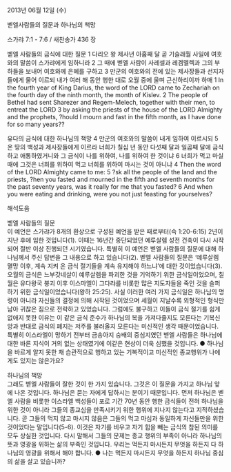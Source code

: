 2013년 06월 12일 (수)

벧엘사람들의 질문과 하나님의 책망



스가랴 7:1 - 7:6 / 새찬송가 436 장


벧엘 사람들의 금식에 대한 질문 
1 다리오 왕 제사년 아홉째 달 곧 기슬래월 사일에 여호와의 말씀이 스가랴에게 임하니라 2 그 때에 벧엘 사람이 사레셀과 레겜멜렉과 그의 부하들을 보내어 여호와께 은혜를 구하고 3 만군의 여호와의 전에 있는 제사장들과 선지자들에게 물어 이르되 내가 여러 해 동안 행한 대로 오월 중에 울며 근신하리이까 하매
1 In the fourth year of King Darius, the word of the LORD came to Zechariah on the fourth day of the ninth month, the month of Kislev. 2 The people of Bethel had sent Sharezer and Regem-Melech, together with their men, to entreat the LORD 3 by asking the priests of the house of the LORD Almighty and the prophets, ?hould I mourn and fast in the fifth month, as I have done for so many years??  

유다의 금식에 대한 하나님의 책망 
4 만군의 여호와의 말씀이 내게 임하여 이르시되 5 온 땅의 백성과 제사장들에게 이르라 너희가 칠십 년 동안 다섯째 달과 일곱째 달에 금식하고 애통하였거니와 그 금식이 나를 위하여, 나를 위하여 한 것이냐 6 너희가 먹고 마실 때에 그것은 너희를 위하여 먹고 너희를 위하여 마시는 것이 아니냐
4 Then the word of the LORD Almighty came to me: 5 ?sk all the people of the land and the priests, ?hen you fasted and mourned in the fifth and seventh months for the past seventy years, was it really for me that you fasted? 6 And when you were eating and drinking, were you not just feasting for yourselves?

해석도움





벧엘 사람들의 질문  
이 예언은 스가랴가 8개의 환상으로 구성된 예언을 받은 때로부터(슥 1:20-6:15) 2년이 지난 후에 임한 것입니다(1). 이때는 16년간 중단되었던 예루살렘 성전 건축이 다시 시작되어 절반 이상 진행되던 시기였습니다. 특별히 이 예언은 벧엘 사람들의 질문에 대해 하나님께서 주신 답변을 그 내용으로 하고 있습니다(2). 벧엘 사람들의 질문은 ‘예루살렘 멸망 이후, 계속 지켜 온 금식 절기들을 계속 유지해야 하느냐’에 대한 것이었습니다(3). 오월의 금식은 느부갓네살이 예루살렘을 파괴한 것을 기억하기 위한 금식일이었으며, 칠월은 유다왕국 붕괴 이후 이스마엘이 그다랴를 비롯한 많은 지도자들을 죽인 것을 슬퍼하기 위한 금식일이었습니다(왕하 25:25). 사실 이러한 여러 가지 금식일은 하나님의 명령이 아니라 자신들의 결정에 의해 시작된 것이었으며 세월이 지날수록 외형적인 형식만 남아 귀찮은 짐으로 전락하고 있었습니다. 그럼에도 불구하고 이들이 금식 절기를 쉽게 없애지 못한 이유는 이 같은 금식 준수가 하나님의 복을 가져다줄지도 모른다는 기복신앙과 반대로 금식의 폐지는 저주를 불러올지 모른다는 미신적인 생각 때문이었습니다. 특별히 이스라엘이 망하기 전부터 금송아지 숭배의 중심지였던 벧엘 사람들은 하나님에 대한 바른 지식이 거의 없는 상태였기에 이같은 현상이 더욱 심했을 것입니다. 
● 하나님을 바르게 알지 못한 채 습관적으로 행하고 있는 기복적이고 미신적인 종교행위가 나에게도 있지는 않은가요?

하나님의 책망  
그래도 벧엘 사람들이 잘한 것이 한 가지 있습니다. 그것은 이 질문을 가지고 하나님 앞에 나온 것입니다. 하나님은 묻는 자에게 답하시는 분이기 때문입니다. 먼저 하나님은 벧엘 사람을 비롯한 이스라엘 백성들이 포로 기간 70년 동안 행한 금식들이 전혀 하나님을 위한 것이 아니라 그들의 종교심을 만족시키기 위한 행위에 지나지 않는다고 지적하셨습니다. 곧 그들의 먹지 않고 마시지 않음은 그들의 먹고 마심과 동일하게 자신들만을 위한 것이었다는 말입니다(5-6). 이것은 자기를 비우고 자기 힘을 빼는 금식의 참된 의미를 모두 상실한 것입니다. 다시 말해서 그들의 문제는 종교 행위의 부족이 아니라 하나님의 뜻과 영광을 위하는 삶의 부족인 것입니다. 우리는 먹든지 마시든지 무엇을 하든지 다 하나님의 영광을 위해서 해야 합니다. 
● 나는 먹든지 마시든지 무엇을 하든지 하나님 중심의 삶을 살고 있습니까?